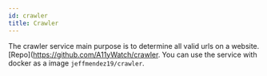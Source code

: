 ```yaml
---
id: crawler
title: Crawler
---
```


The crawler service main purpose is to determine all valid urls on a website. [Repo](https://github.com/A11yWatch/crawler.
You can use the service with docker as a image `jeffmendez19/crawler`. 
